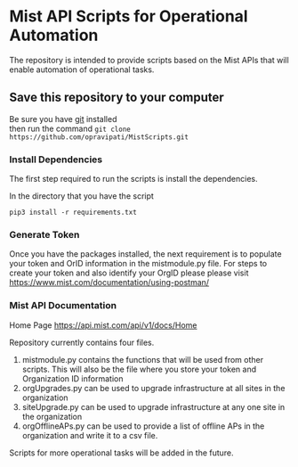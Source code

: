 # Mist API Scripts for Operational Automation
The repository is intended to provide scripts based on the Mist APIs that will enable automation of operational tasks. 

## Save this repository to your computer
Be sure you have [git](https://git-scm.com/downloads) installed  
then run the command 
```git clone https://github.com/opravipati/MistScripts.git```


### Install Dependencies
The first step required to run the scripts is install the dependencies.

In the directory that you have the script
```
pip3 install -r requirements.txt 
```
### Generate Token
Once you have the packages installed, the next requirement is to populate your token and OrID information in the mistmodule.py file. For steps to create your token and also identify your OrgID please please visit https://www.mist.com/documentation/using-postman/


### Mist API Documentation
Home Page https://api.mist.com/api/v1/docs/Home


Repository currently contains four files. 
1. mistmodule.py contains the functions that will be used from other scripts. This will also be the file where you store your token and Organization ID information
2. orgUpgrades.py can be used to upgrade infrastructure at all sites in the organization
3. siteUpgrade.py can be used to upgrade infrastructure at any one site in the organization
4. orgOfflineAPs.py can be used to provide a list of offline APs in the organization and write it to a csv file.

Scripts for more operational tasks will be added in the future. 